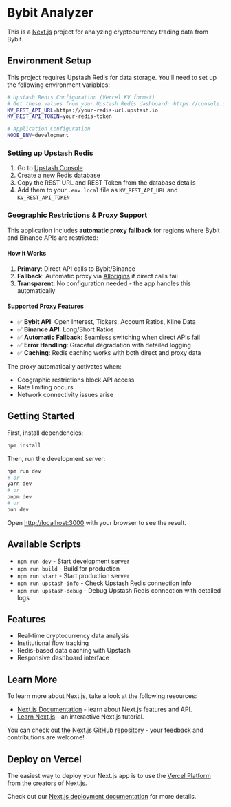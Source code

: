 # Bybit Analyzer

This is a [Next.js](https://nextjs.org) project for analyzing cryptocurrency trading data from Bybit.

## Environment Setup

This project requires Upstash Redis for data storage. You'll need to set up the following environment variables:

```bash
# Upstash Redis Configuration (Vercel KV format)
# Get these values from your Upstash Redis dashboard: https://console.upstash.com/redis
KV_REST_API_URL=https://your-redis-url.upstash.io
KV_REST_API_TOKEN=your-redis-token

# Application Configuration
NODE_ENV=development
```

### Setting up Upstash Redis

1. Go to [Upstash Console](https://console.upstash.com/redis)
2. Create a new Redis database
3. Copy the REST URL and REST Token from the database details
4. Add them to your `.env.local` file as `KV_REST_API_URL` and `KV_REST_API_TOKEN`

### Geographic Restrictions & Proxy Support

This application includes **automatic proxy fallback** for regions where Bybit and Binance APIs are restricted:

#### **How it Works**
1. **Primary**: Direct API calls to Bybit/Binance
2. **Fallback**: Automatic proxy via [Allorigins](https://allorigins.win/) if direct calls fail
3. **Transparent**: No configuration needed - the app handles this automatically

#### **Supported Proxy Features**
- ✅ **Bybit API**: Open Interest, Tickers, Account Ratios, Kline Data
- ✅ **Binance API**: Long/Short Ratios  
- ✅ **Automatic Fallback**: Seamless switching when direct APIs fail
- ✅ **Error Handling**: Graceful degradation with detailed logging
- ✅ **Caching**: Redis caching works with both direct and proxy data

The proxy automatically activates when:
- Geographic restrictions block API access
- Rate limiting occurs
- Network connectivity issues arise

## Getting Started

First, install dependencies:

```bash
npm install
```

Then, run the development server:

```bash
npm run dev
# or
yarn dev
# or
pnpm dev
# or
bun dev
```

Open [http://localhost:3000](http://localhost:3000) with your browser to see the result.

## Available Scripts

- `npm run dev` - Start development server
- `npm run build` - Build for production
- `npm run start` - Start production server
- `npm run upstash-info` - Check Upstash Redis connection info
- `npm run upstash-debug` - Debug Upstash Redis connection with detailed logs

## Features

- Real-time cryptocurrency data analysis
- Institutional flow tracking
- Redis-based data caching with Upstash
- Responsive dashboard interface

## Learn More

To learn more about Next.js, take a look at the following resources:

- [Next.js Documentation](https://nextjs.org/docs) - learn about Next.js features and API.
- [Learn Next.js](https://nextjs.org/learn) - an interactive Next.js tutorial.

You can check out [the Next.js GitHub repository](https://github.com/vercel/next.js) - your feedback and contributions are welcome!

## Deploy on Vercel

The easiest way to deploy your Next.js app is to use the [Vercel Platform](https://vercel.com/new?utm_medium=default-template&filter=next.js&utm_source=create-next-app&utm_campaign=create-next-app-readme) from the creators of Next.js.

Check out our [Next.js deployment documentation](https://nextjs.org/docs/app/building-your-application/deploying) for more details.
